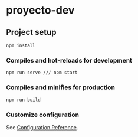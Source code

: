 # proyecto-dev

## Project setup
```
npm install
```

### Compiles and hot-reloads for development
```
npm run serve /// npm start
```

### Compiles and minifies for production
```
npm run build
```

### Customize configuration
See [Configuration Reference](https://cli.vuejs.org/config/).
